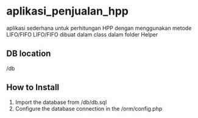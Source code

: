 # aplikasi_penjualan_hpp
aplikasi sederhana untuk perhitungan HPP dengan menggunakan metode LIFO/FIFO
LIFO/FIFO dibuat dalam class dalam folder Helper

## DB location 
/db


## How to Install 

1. Import the database from /db/db.sql 
2. Configure the database connection in the /orm/config.php


